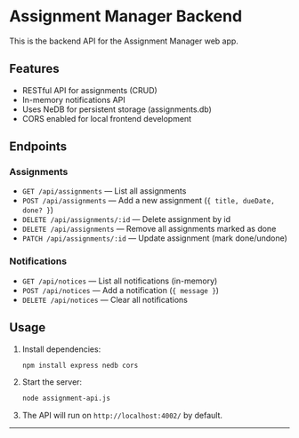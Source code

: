 # Assignment Manager Backend

This is the backend API for the Assignment Manager web app.

## Features
- RESTful API for assignments (CRUD)
- In-memory notifications API
- Uses NeDB for persistent storage (assignments.db)
- CORS enabled for local frontend development

## Endpoints

### Assignments
- `GET /api/assignments` — List all assignments
- `POST /api/assignments` — Add a new assignment (`{ title, dueDate, done? }`)
- `DELETE /api/assignments/:id` — Delete assignment by id
- `DELETE /api/assignments` — Remove all assignments marked as done
- `PATCH /api/assignments/:id` — Update assignment (mark done/undone)

### Notifications
- `GET /api/notices` — List all notifications (in-memory)
- `POST /api/notices` — Add a notification (`{ message }`)
- `DELETE /api/notices` — Clear all notifications

## Usage

1. Install dependencies:
   ```sh
   npm install express nedb cors
   ```
2. Start the server:
   ```sh
   node assignment-api.js
   ```
3. The API will run on `http://localhost:4002/` by default.

---
